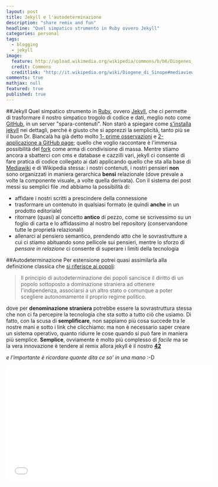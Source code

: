 ```yaml
---
layout: post
title: Jekyll e l'autodeterminazione
description: "share remix and fun"
headline: "Quel simpatico strumento in Ruby ovvero Jekyll"
categories: personal
tags: 
  - blogging
  - jekyll
image: 
  feature: http://upload.wikimedia.org/wikipedia/commons/b/b6/Diogenes_looking_for_a_man_-_attributed_to_JHW_Tischbein.jpg
  credit: Commons
  creditlink: "http://it.wikipedia.org/wiki/Diogene_di_Sinope#mediaviewer/File:Diogenes_looking_for_a_man_-_attributed_to_JHW_Tischbein.jpg"
comments: true
mathjax: null
featured: true
published: true
---
```

##Jekyll
Quel simpatico strumento in [Ruby](https://www.ruby-lang.org/it/), ovvero [Jekyll](http://jekyllrb.com/), che ci permette di trasformare il nostro simpatico trogolo di codice e dati, meglio noto come [GitHub](https://github.com/lucacorsato), in un server "spara-contenuti".
Non starò a spiegare come [s'installa jekyll](http://jekyllrb.com/docs/installation/) nei dettagli, perché è giusto che si apprezzi la semplicità, tanto più se il buon Dr. Biancalà ha già detto molto [1- prime osservazioni](http://dottorblaster.it/2014/09/addio-wordpress-benvenuto-jekyll/) e [2-applicazione a GitHub page](http://dottorblaster.it/2014/09/jekyll-github-pages-impostare-dominio/); quello che voglio raccontare è l'immensa possibilità del [fork](http://it.wikipedia.org/wiki/Fork_%28sviluppo_software%29) come arma di condivisione di massa.
Mentre stiamo ancora a sbatterci con cms e database e cazzilli vari, jekyll ci consente di fare pratica di codice collegato ai dati applicando quello che sta alla base di [Mediawiki](https://www.mediawiki.org/wiki/MediaWiki) e di Wikipedia stessa: i nostri contenuti, i nostri pensieri **non** sono organizzati in maniera gerarchica **bensì** relazionale (dove prevale a volte la componente visuale, a volte quella derivata).
Con il sistema dei post messi su semplici file .md abbiamo la possibilità di:

-  affidare i nostri scritti a prescindere della connessione
-  trasformare un contenuto in qualsiasi formato (e quindi **anche** in un prodotto editoriale)
-  ritornare (quasi) al concetto **antico** di pezzo, come se scrivessimo su un foglio di carta e lo affidassimo al nostro bel repository (conservandone tutte le proprietà relazionali)
-  allenarci al pensiero semantico, prendendo atto che le sovrastrutture a cui ci stiamo abituando sono pellicole sui pensieri, mentre lo sforzo di *pensare in relazione* ci consente di superare i limiti della tecnologia

##Autodeterminazione
Per estensione potrei quasi assimilarla alla definizione classica che [si riferisce ai popoli](http://it.wikipedia.org/wiki/Autodeterminazione_dei_popoli):
>Il principio di autodeterminazione dei popoli sancisce il diritto di un popolo sottoposto a dominazione straniera ad ottenere l'indipendenza, associarsi a un altro stato o comunque a poter scegliere autonomamente il proprio regime politico.

dove per **denominazione straniera** potrebbe essere la sovrastruttura stessa che non ci fa percepire la tecnologia che sta sotto a tutto ciò che usiamo. Di fatto, con la scusa di **semplificare**, non sappiamo più cosa succede tra le nostre mani e sotto i link che clicchiamo: ma non è necessario saper creare un sistema operativo, quanto ridurre le cose quando si può fare in maniera più semplice.
**Semplice**, ovviamente è molto più complesso di *facile* ma se la vera innovazione è tendere al remix allora jekyll è il nostro **[42](http://it.wikipedia.org/wiki/Risposta_alla_domanda_fondamentale_sulla_vita,_l%27universo_e_tutto_quanto)**

*e l'importante è ricordare quante dita ce so' in una mano* :-D

<iframe width="560" height="315" src="//www.youtube.com/embed/mCbUYPCMNfU" frameborder="0" allowfullscreen></iframe>
